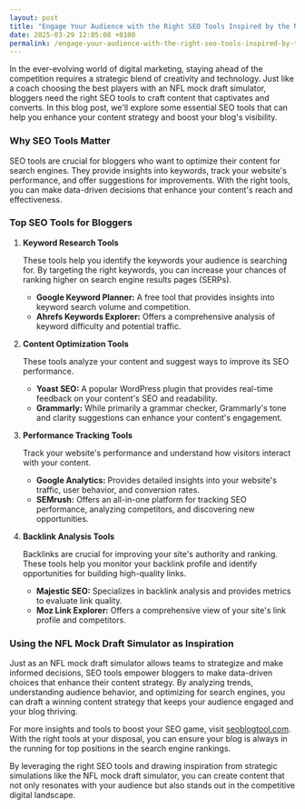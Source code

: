 ```yaml
---
layout: post
title: "Engage Your Audience with the Right SEO Tools Inspired by the NFL Mock Draft Simulator"
date: 2025-03-29 12:05:08 +0100
permalink: /engage-your-audience-with-the-right-seo-tools-inspired-by-the-nfl-mock-draft-simulator/
---
```



In the ever-evolving world of digital marketing, staying ahead of the competition requires a strategic blend of creativity and technology. Just like a coach choosing the best players with an NFL mock draft simulator, bloggers need the right SEO tools to craft content that captivates and converts. In this blog post, we'll explore some essential SEO tools that can help you enhance your content strategy and boost your blog's visibility.

### Why SEO Tools Matter

SEO tools are crucial for bloggers who want to optimize their content for search engines. They provide insights into keywords, track your website's performance, and offer suggestions for improvements. With the right tools, you can make data-driven decisions that enhance your content's reach and effectiveness.

### Top SEO Tools for Bloggers

1. **Keyword Research Tools**

   These tools help you identify the keywords your audience is searching for. By targeting the right keywords, you can increase your chances of ranking higher on search engine results pages (SERPs).

   - **Google Keyword Planner:** A free tool that provides insights into keyword search volume and competition.
   - **Ahrefs Keywords Explorer:** Offers a comprehensive analysis of keyword difficulty and potential traffic.

2. **Content Optimization Tools**

   These tools analyze your content and suggest ways to improve its SEO performance.

   - **Yoast SEO:** A popular WordPress plugin that provides real-time feedback on your content's SEO and readability.
   - **Grammarly:** While primarily a grammar checker, Grammarly's tone and clarity suggestions can enhance your content's engagement.

3. **Performance Tracking Tools**

   Track your website's performance and understand how visitors interact with your content.

   - **Google Analytics:** Provides detailed insights into your website's traffic, user behavior, and conversion rates.
   - **SEMrush:** Offers an all-in-one platform for tracking SEO performance, analyzing competitors, and discovering new opportunities.

4. **Backlink Analysis Tools**

   Backlinks are crucial for improving your site's authority and ranking. These tools help you monitor your backlink profile and identify opportunities for building high-quality links.

   - **Majestic SEO:** Specializes in backlink analysis and provides metrics to evaluate link quality.
   - **Moz Link Explorer:** Offers a comprehensive view of your site's link profile and competitors.

### Using the NFL Mock Draft Simulator as Inspiration

Just as an NFL mock draft simulator allows teams to strategize and make informed decisions, SEO tools empower bloggers to make data-driven choices that enhance their content strategy. By analyzing trends, understanding audience behavior, and optimizing for search engines, you can draft a winning content strategy that keeps your audience engaged and your blog thriving.

For more insights and tools to boost your SEO game, visit [seoblogtool.com](https://seoblogtool.com/). With the right tools at your disposal, you can ensure your blog is always in the running for top positions in the search engine rankings.

By leveraging the right SEO tools and drawing inspiration from strategic simulations like the NFL mock draft simulator, you can create content that not only resonates with your audience but also stands out in the competitive digital landscape.